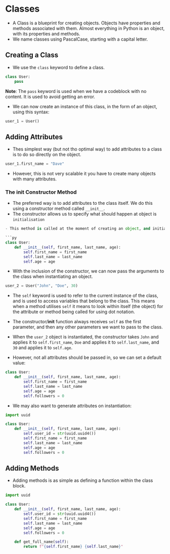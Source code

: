 # Classes

- A Class is a blueprint for creating objects. Objects have properties and methods associated with them. Almost everything in Python is an object, with its properties and methods.
- We name classes using PascalCase, starting with a capital letter.

## Creating a Class

- We use the `class` keyword to define a class.

```py
class User:
    pass
```

**Note**: The `pass` keyword is used when we have a codeblock with no content. It is used to avoid getting an error.

- We can now create an instance of this class, in the form of an object, using this syntax:

```py
user_1 = User()
```

## Adding Attributes

- Thes simplest way (but not tho optimal way) to add attributes to a class is to do so directly on the object.

```py
user_1.first_name = "Dave"
```

- However, this is not very scalable it you have to create many objects with many attributes.

### The __init__ Constructor Method

- The preferred way is to add attributes to the class itself. We do this using a constructor method called `__init__`.
- The constructor allows us to specify what should happen at object is `initialisation`

```py
- This method is called at the moment of creating an object, and initialises the object's state by accepting arguments and assigning them to the object's properties.

```py
class User:
    def __init__(self, first_name, last_name, age):
        self.first_name = first_name
        self.last_name = last_name
        self.age = age
```

- With the inclusion of the constructor, we can now pass the arguments to the class when instantiating an object.

```py
user_2 = User("John", "Doe", 30)
```

- The `self` keyword is used to refer to the current instance of the class, and is used to access variables that belong to the class. This means when a method utilises `self` it means to look within itself (the object) for the attribute or method being called for using dot notation.
- The constructor/__init__ function always receives `self` as the first parameter, and then any other parameters we want to pass to the class.
- When the `user_2` object is instantiated, the constructor takes `John` and applies it to `self.first_name`, `Doe` and applies it to `self.last_name`, and `30` and applies it to `self.age`.

- However, not all attributes should be passed in, so we can set a default value:


```py
class User:
    def __init__(self, first_name, last_name, age):
        self.first_name = first_name
        self.last_name = last_name
        self.age = age
        self.followers = 0
```

- We may also want to generate attributes on instantiation:


```py
import uuid

class User:
    def __init__(self, first_name, last_name, age):
        self.user_id = str(uuid.uuid4())
        self.first_name = first_name
        self.last_name = last_name
        self.age = age
        self.followers = 0
```

## Adding Methods

- Adding methods is as simple as defining a function within the class block.

```py
import uuid

class User:
    def __init__(self, first_name, last_name, age):
        self.user_id = str(uuid.uuid4())
        self.first_name = first_name
        self.last_name = last_name
        self.age = age
        self.followers = 0

    def get_full_name(self):
        return f"{self.first_name} {self.last_name}"
```


